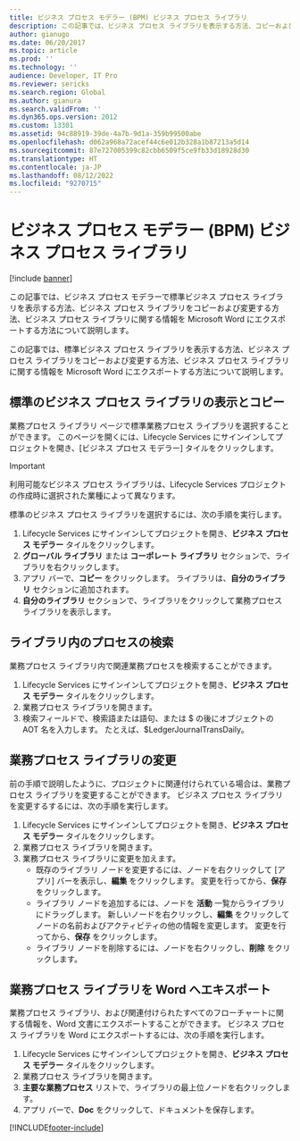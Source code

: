 ```yaml
---
title: ビジネス プロセス モデラー (BPM) ビジネス プロセス ライブラリ
description: この記事では、ビジネス プロセス ライブラリを表示する方法、コピーおよび変更する方法、ライブラリに関する情報を Microsoft Word にエクスポートする方法について説明します。
author: gianugo
ms.date: 06/20/2017
ms.topic: article
ms.prod: ''
ms.technology: ''
audience: Developer, IT Pro
ms.reviewer: sericks
ms.search.region: Global
ms.author: gianura
ms.search.validFrom: ''
ms.dyn365.ops.version: 2012
ms.custom: 13301
ms.assetid: 94c88919-39de-4a7b-9d1a-359b99500abe
ms.openlocfilehash: d062a968a72acef44c6e012b328a1b87213a5d14
ms.sourcegitcommit: 87e727005399c82cbb6509f5ce9fb33d18928d30
ms.translationtype: HT
ms.contentlocale: ja-JP
ms.lasthandoff: 08/12/2022
ms.locfileid: "9270715"
---
```

# <a name="business-process-libraries-in-business-process-modeler-bpm"></a>ビジネス プロセス モデラー (BPM) ビジネス プロセス ライブラリ

[!include [banner](../includes/banner.md)]

この記事では、ビジネス プロセス モデラーで標準ビジネス プロセス ライブラリを表示する方法、ビジネス プロセス ライブラリをコピーおよび変更する方法、ビジネス プロセス ライブラリに関する情報を Microsoft Word にエクスポートする方法について説明します。

この記事では、標準ビジネス プロセス ライブラリを表示する方法、ビジネス プロセス ライブラリをコピーおよび変更する方法、ビジネス プロセス ライブラリに関する情報を Microsoft Word にエクスポートする方法について説明します。

## <a name="view-and-copy-a-standard-business-process-library"></a>標準のビジネス プロセス ライブラリの表示とコピー
業務プロセス ライブラリ ページで標準業務プロセス ライブラリを選択することができます。 このページを開くには、Lifecycle Services にサインインしてプロジェクトを開き、[ビジネス プロセス モデラー] タイルをクリックします。

> [!IMPORTANT]
> 利用可能なビジネス プロセス ライブラリは、Lifecycle Services プロジェクトの作成時に選択された業種によって異なります。

標準のビジネス プロセス ライブラリを選択するには、次の手順を実行します。

1.  Lifecycle Services にサインインしてプロジェクトを開き、**ビジネス プロセス モデラー** タイルをクリックします。
2.  **グローバル ライブラリ** または **コーポレート ライブラリ** セクションで、ライブラリを右クリックします。
3.  アプリ バーで、**コピー** をクリックします。 ライブラリは、**自分のライブラリ** セクションに追加されます。
4.  **自分のライブラリ** セクションで、ライブラリをクリックして業務プロセス ライブラリを表示します。

## <a name="search-for-a-process-within-a-library"></a>ライブラリ内のプロセスの検索
業務プロセス ライブラリ内で関連業務プロセスを検索することができます。

1.  Lifecycle Services にサインインしてプロジェクトを開き、**ビジネス プロセス モデラー** タイルをクリックします。
2.  業務プロセス ライブラリを開きます。
3.  検索フィールドで、検索語または語句、または $ の後にオブジェクトの AOT 名を入力します。 たとえば、$LedgerJournalTransDaily。

## <a name="modify-a-business-process-library"></a>業務プロセス ライブラリの変更
前の手順で説明したように、プロジェクトに関連付けられている場合は、業務プロセス ライブラリを変更することができます。 ビジネス プロセス ライブラリを変更するするには、次の手順を実行します。
1.  Lifecycle Services にサインインしてプロジェクトを開き、**ビジネス プロセス モデラー** タイルをクリックします。
2.  業務プロセス ライブラリを開きます。
3.  業務プロセス ライブラリに変更を加えます。
    -   既存のライブラリ ノードを変更するには、ノードを右クリックして [アプリ] バーを表示し、**編集** をクリックします。 変更を行ってから、**保存** をクリックします。
    -   ライブラリ ノードを追加するには、ノードを **活動** 一覧からライブラリにドラッグします。 新しいノードを右クリックし、**編集** をクリックしてノードの名前およびアクティビティの他の情報を変更します。 変更を行ってから、**保存** をクリックします。
    -   ライブラリ ノードを削除するには、ノードを右クリックし、**削除** をクリックします。

## <a name="export-a-business-process-library-to-word"></a>業務プロセス ライブラリを Word へエキスポート
業務プロセス ライブラリ、および関連付けられたすべてのフローチャートに関する情報を、Word 文書にエクスポートすることができます。 ビジネス プロセス ライブラリを Word にエクスポートするには、次の手順を実行します。
1.  Lifecycle Services にサインインしてプロジェクトを開き、**ビジネス プロセス モデラー** タイルをクリックします。
2.  業務プロセス ライブラリを開きます。
3.  **主要な業務プロセス** リストで、ライブラリの最上位ノードを右クリックします。
4.  アプリ バーで、**Doc** をクリックして、ドキュメントを保存します。







[!INCLUDE[footer-include](../../../includes/footer-banner.md)]
